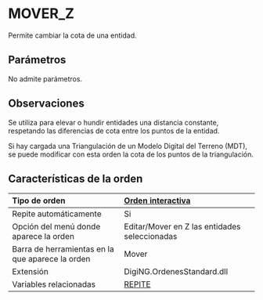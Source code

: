 # MOVER\_Z

Permite cambiar la cota de una entidad.

## Parámetros

No admite parámetros.

## Observaciones

Se utiliza para elevar o hundir entidades una distancia constante, respetando las diferencias de cota entre los puntos de la entidad.

Si hay cargada una Triangulación de un Modelo Digital del Terreno \(MDT\), se puede modificar con esta orden la cota de los puntos de la triangulación.

## Características de la orden

| Tipo de orden | [Orden interactiva](mover-z.md) |
| :--- | :--- |
| Repite automáticamente | Si |
| Opción del menú donde aparece la orden | Editar/Mover en Z las entidades seleccionadas |
| Barra de herramientas en la que aparece la orden | Mover |
| Extensión | DigiNG.OrdenesStandard.dll |
| Variables relacionadas | [REPITE](/digi3d-net/referencia/ventana-de-dibujo/ordenes/m/REPITE.html) |

